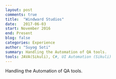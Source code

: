 ```yaml
---
layout: post
comments: true
title:  "Windward Studios"
date:   2017-06-03
start: November 2016
end: Present
blog: false
categories: Experience
author: "Suyog Soti"
summary: Handling the Automation of QA tools.
tools: JAVA(Sikuli), C#, UI Automation (Sikuli)
---
```


Handling the Automation of QA tools.